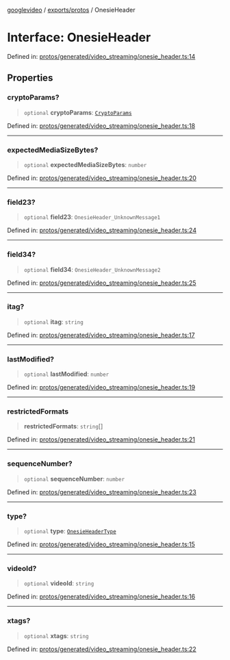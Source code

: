 [googlevideo](../../../README.md) / [exports/protos](../README.md) / OnesieHeader

# Interface: OnesieHeader

Defined in: [protos/generated/video\_streaming/onesie\_header.ts:14](https://github.com/LuanRT/googlevideo/blob/cc730b4dbadc5ae882d6aa28d716e442943577fa/protos/generated/video_streaming/onesie_header.ts#L14)

## Properties

### cryptoParams?

> `optional` **cryptoParams**: [`CryptoParams`](CryptoParams.md)

Defined in: [protos/generated/video\_streaming/onesie\_header.ts:18](https://github.com/LuanRT/googlevideo/blob/cc730b4dbadc5ae882d6aa28d716e442943577fa/protos/generated/video_streaming/onesie_header.ts#L18)

***

### expectedMediaSizeBytes?

> `optional` **expectedMediaSizeBytes**: `number`

Defined in: [protos/generated/video\_streaming/onesie\_header.ts:20](https://github.com/LuanRT/googlevideo/blob/cc730b4dbadc5ae882d6aa28d716e442943577fa/protos/generated/video_streaming/onesie_header.ts#L20)

***

### field23?

> `optional` **field23**: `OnesieHeader_UnknownMessage1`

Defined in: [protos/generated/video\_streaming/onesie\_header.ts:24](https://github.com/LuanRT/googlevideo/blob/cc730b4dbadc5ae882d6aa28d716e442943577fa/protos/generated/video_streaming/onesie_header.ts#L24)

***

### field34?

> `optional` **field34**: `OnesieHeader_UnknownMessage2`

Defined in: [protos/generated/video\_streaming/onesie\_header.ts:25](https://github.com/LuanRT/googlevideo/blob/cc730b4dbadc5ae882d6aa28d716e442943577fa/protos/generated/video_streaming/onesie_header.ts#L25)

***

### itag?

> `optional` **itag**: `string`

Defined in: [protos/generated/video\_streaming/onesie\_header.ts:17](https://github.com/LuanRT/googlevideo/blob/cc730b4dbadc5ae882d6aa28d716e442943577fa/protos/generated/video_streaming/onesie_header.ts#L17)

***

### lastModified?

> `optional` **lastModified**: `number`

Defined in: [protos/generated/video\_streaming/onesie\_header.ts:19](https://github.com/LuanRT/googlevideo/blob/cc730b4dbadc5ae882d6aa28d716e442943577fa/protos/generated/video_streaming/onesie_header.ts#L19)

***

### restrictedFormats

> **restrictedFormats**: `string`[]

Defined in: [protos/generated/video\_streaming/onesie\_header.ts:21](https://github.com/LuanRT/googlevideo/blob/cc730b4dbadc5ae882d6aa28d716e442943577fa/protos/generated/video_streaming/onesie_header.ts#L21)

***

### sequenceNumber?

> `optional` **sequenceNumber**: `number`

Defined in: [protos/generated/video\_streaming/onesie\_header.ts:23](https://github.com/LuanRT/googlevideo/blob/cc730b4dbadc5ae882d6aa28d716e442943577fa/protos/generated/video_streaming/onesie_header.ts#L23)

***

### type?

> `optional` **type**: [`OnesieHeaderType`](../enumerations/OnesieHeaderType.md)

Defined in: [protos/generated/video\_streaming/onesie\_header.ts:15](https://github.com/LuanRT/googlevideo/blob/cc730b4dbadc5ae882d6aa28d716e442943577fa/protos/generated/video_streaming/onesie_header.ts#L15)

***

### videoId?

> `optional` **videoId**: `string`

Defined in: [protos/generated/video\_streaming/onesie\_header.ts:16](https://github.com/LuanRT/googlevideo/blob/cc730b4dbadc5ae882d6aa28d716e442943577fa/protos/generated/video_streaming/onesie_header.ts#L16)

***

### xtags?

> `optional` **xtags**: `string`

Defined in: [protos/generated/video\_streaming/onesie\_header.ts:22](https://github.com/LuanRT/googlevideo/blob/cc730b4dbadc5ae882d6aa28d716e442943577fa/protos/generated/video_streaming/onesie_header.ts#L22)
